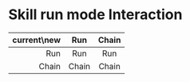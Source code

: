 # Skill run mode Interaction

| current\new |  Run  | Chain |
| ----------: | :---: | :---: |
|         Run |  Run  |  Run  |
|       Chain | Chain | Chain |
